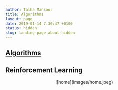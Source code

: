 ```yaml
---
author: Talha Mansoor
title: Algorithms
layout: page
date: 2019-01-14 7:30:47 +0100
status: hidden
slug: landing-page-about-hidden
---
```

## [Algorithms](algorithms)

## Reinforcement Learning

 <div align=center> ![home](images/home.jpeg) </div>


